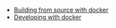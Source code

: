 * [Building from source with docker](Compiling-the-project-from-source.md)
* [Developing with docker](Developing-at-the-project.md)
